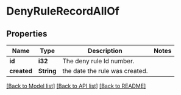 # DenyRuleRecordAllOf

## Properties

Name | Type | Description | Notes
------------ | ------------- | ------------- | -------------
**id** | **i32** | The deny rule Id number. | 
**created** | **String** | the date the rule was created. | 

[[Back to Model list]](../README.md#documentation-for-models) [[Back to API list]](../README.md#documentation-for-api-endpoints) [[Back to README]](../README.md)


